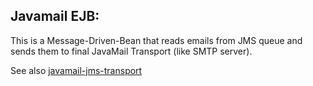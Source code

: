 
## Javamail EJB:
This is a Message-Driven-Bean that reads emails from JMS queue and sends them to final JavaMail Transport (like SMTP server).

See also [javamail-jms-transport](../javamail-jms-transport)

